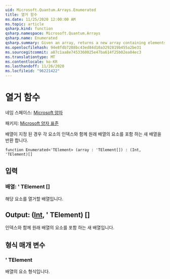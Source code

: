 ```yaml
---
uid: Microsoft.Quantum.Arrays.Enumerated
title: 열거 함수
ms.date: 11/25/2020 12:00:00 AM
ms.topic: article
qsharp.kind: function
qsharp.namespace: Microsoft.Quantum.Arrays
qsharp.name: Enumerated
qsharp.summary: Given an array, returns a new array containing elements of the original array along with the indices of each element.
ms.openlocfilehash: 94e8fdb7288bc43ed84d10a3292819b455a2be31
ms.sourcegitcommit: a87c1aa8e7453360025e47ba614f25b02ea84ec3
ms.translationtype: MT
ms.contentlocale: ko-KR
ms.lasthandoff: 11/26/2020
ms.locfileid: "96221422"
---
```

# <a name="enumerated-function"></a>열거 함수

네임 스페이스: [Microsoft 양자](xref:Microsoft.Quantum.Arrays)

패키지: [Microsoft 양자 표준](https://nuget.org/packages/Microsoft.Quantum.Standard)


배열이 지정 된 경우 각 요소의 인덱스와 함께 원래 배열의 요소를 포함 하는 새 배열을 반환 합니다.

```qsharp
function Enumerated<'TElement> (array : 'TElement[]) : (Int, 'TElement)[]
```


## <a name="input"></a>입력

### <a name="array--telement"></a>배열: ' TElement []

해당 요소를 열거할 배열입니다.



## <a name="output--inttelement"></a>Output: ([Int](xref:microsoft.quantum.lang-ref.int), ' TElement) []

인덱스와 함께 원래 배열의 요소를 포함 하는 새 배열입니다.

## <a name="type-parameters"></a>형식 매개 변수

### <a name="telement"></a>' TElement

배열의 요소 형식입니다.